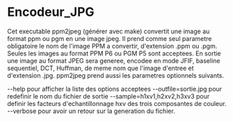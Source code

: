 # Encodeur_JPG

Cet executable ppm2jpeg (générer avec make) convertit une image au format ppm ou pgm en une image jpeg.
Il prend comme seul parametre obligatoire le nom de l'image PPM a convertir, d'extension .ppm ou .pgm. Seules les images au format PPM P6 ou PGM P5 sont acceptees.
En sortie une image au format JPEG sera generee, encodee en mode JFIF, baseline sequentiel, DCT, Huffman, de meme nom que l'image d'entree et d'extension .jpg.
ppm2jpeg prend aussi les parametres optionnels suivants.

  --help pour afficher la liste des options acceptees
  --outfile=sortie.jpg pour redefinir le nom du fichier de sortie
  --sample=h1xv1,h2xv2,h3xv3 pour definir les facteurs d'echantillonnage hxv des trois composantes de couleur.
  --verbose pour avoir un retour sur la generation du fichier.
